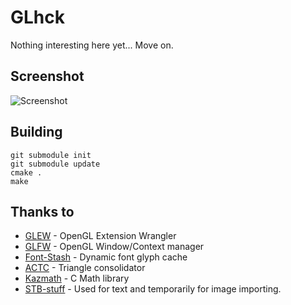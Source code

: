 # GLhck

Nothing interesting here yet...
Move on.

## Screenshot

![Screenshot](http://cloudef.eu/armpit/glhck-new-utf8-text.png)

## Building

    git submodule init
    git submodule update
    cmake .
    make

## Thanks to
*  [GLEW][] - OpenGL Extension Wrangler
*  [GLFW][] - OpenGL Window/Context manager
*  [Font-Stash][] - Dynamic font glyph cache
*  [ACTC][] - Triangle consolidator
*  [Kazmath][] - C Math library
*  [STB-stuff][] - Used for text and temporarily for image importing.

[GLEW]: http://glew.sourceforge.net/
[GLFW]: http://www.glfw.org/
[ACTC]: http://www.plunk.org/~grantham/public/actc/
[Kazmath]: https://github.com/Kazade/kazmath
[Font-Stash]: http://digestingduck.blogspot.com/2009/08/font-stash.html
[STB-stuff]: http://nothings.org
